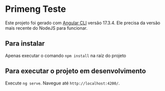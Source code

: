 # Primeng Teste

Este projeto foi gerado com [Angular CLI](https://github.com/angular/angular-cli) versão 17.3.4. Ele precisa da versão mais recente do NodeJS para funcionar.

## Para instalar
Apenas executar o comando `npm install` na raíz do projeto

## Para executar o projeto em desenvolvimento

Execute `ng serve`. Navegue até `http://localhost:4200/`.

